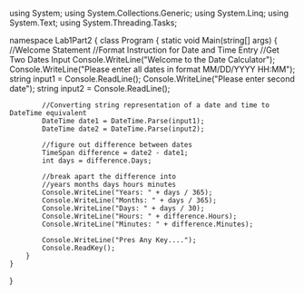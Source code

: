 


using System;
using System.Collections.Generic;
using System.Linq;
using System.Text;
using System.Threading.Tasks;

namespace Lab1Part2
{
    class Program
    {
        static void Main(string[] args)
        {
            //Welcome Statement
            //Format Instruction for Date and Time Entry
            //Get Two Dates Input 
            Console.WriteLine("Welcome to the Date Calculator");
            Console.WriteLine("Please enter all dates in format MM/DD/YYYY HH:MM");
            string input1 = Console.ReadLine();
            Console.WriteLine("Please enter second date");
            string input2 = Console.ReadLine();

            //Converting string representation of a date and time to DateTime equivalent
            DateTime date1 = DateTime.Parse(input1);
            DateTime date2 = DateTime.Parse(input2);

            //figure out difference between dates
            TimeSpan difference = date2 - date1;
            int days = difference.Days;

            //break apart the difference into 
            //years months days hours minutes
            Console.WriteLine("Years: " + days / 365);
            Console.WriteLine("Months: " + days / 365);
            Console.WriteLine("Days: " + days / 30);
            Console.WriteLine("Hours: " + difference.Hours);
            Console.WriteLine("Minutes: " + difference.Minutes);

            Console.WriteLine("Pres Any Key....");
            Console.ReadKey();
        }
    }
}
